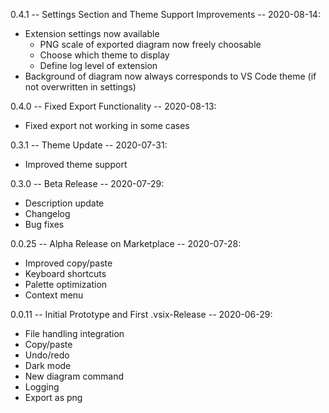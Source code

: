 0.4.1 -- Settings Section and Theme Support Improvements -- 2020-08-14:
- Extension settings now available
    * PNG scale of exported diagram now freely choosable
    * Choose which theme to display
    * Define log level of extension
- Background of diagram now always corresponds to VS Code theme (if not overwritten in settings)

0.4.0 -- Fixed Export Functionality -- 2020-08-13:
- Fixed export not working in some cases

0.3.1 -- Theme Update -- 2020-07-31:
- Improved theme support

0.3.0 -- Beta Release -- 2020-07-29:
- Description update
- Changelog
- Bug fixes

0.0.25 -- Alpha Release on Marketplace -- 2020-07-28:
- Improved copy/paste
- Keyboard shortcuts
- Palette optimization
- Context menu

0.0.11 -- Initial Prototype and First .vsix-Release -- 2020-06-29:
- File handling integration
- Copy/paste
- Undo/redo
- Dark mode
- New diagram command
- Logging
- Export as png